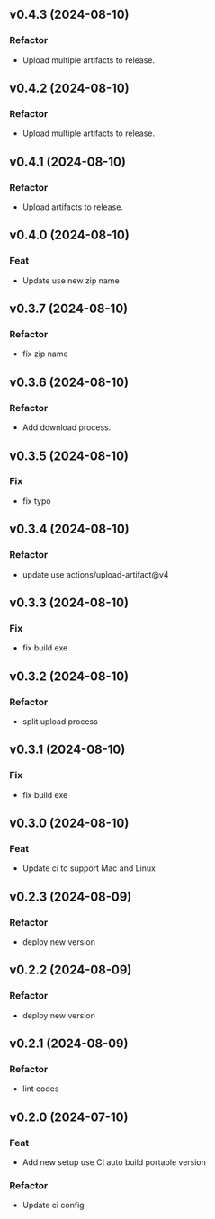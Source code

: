 ## v0.4.3 (2024-08-10)

### Refactor

- Upload multiple artifacts to release.

## v0.4.2 (2024-08-10)

### Refactor

- Upload multiple artifacts to release.

## v0.4.1 (2024-08-10)

### Refactor

- Upload artifacts to release.

## v0.4.0 (2024-08-10)

### Feat

- Update use new zip name

## v0.3.7 (2024-08-10)

### Refactor

- fix zip name

## v0.3.6 (2024-08-10)

### Refactor

- Add download process.

## v0.3.5 (2024-08-10)

### Fix

- fix typo

## v0.3.4 (2024-08-10)

### Refactor

- update use actions/upload-artifact@v4

## v0.3.3 (2024-08-10)

### Fix

- fix build exe

## v0.3.2 (2024-08-10)

### Refactor

- split upload process

## v0.3.1 (2024-08-10)

### Fix

- fix build exe

## v0.3.0 (2024-08-10)

### Feat

- Update ci to support Mac and Linux

## v0.2.3 (2024-08-09)

### Refactor

- deploy new version

## v0.2.2 (2024-08-09)

### Refactor

- deploy new version

## v0.2.1 (2024-08-09)

### Refactor

- lint codes

## v0.2.0 (2024-07-10)

### Feat

- Add new setup use CI auto build portable version

### Refactor

- Update ci config
